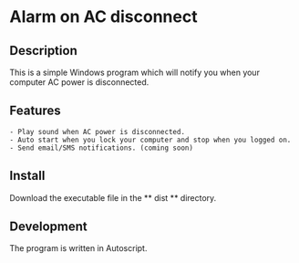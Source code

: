 # Alarm on AC disconnect

## Description ##
This is a simple Windows program which will notify you when your computer AC power is disconnected.

## Features ##
	- Play sound when AC power is disconnected.
	- Auto start when you lock your computer and stop when you logged on.
	- Send email/SMS notifications. (coming soon)

## Install
Download the executable file in the ** dist ** directory.

## Development
The program is written in Autoscript.